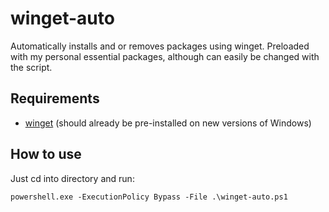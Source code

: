 # winget-auto

Automatically installs and or removes packages using winget. Preloaded with my personal essential packages, although can easily be changed with the script.

## Requirements

- [winget](https://learn.microsoft.com/en-us/windows/package-manager/winget/) (should already be pre-installed on new versions of Windows)

## How to use

Just cd into directory and run:

```
powershell.exe -ExecutionPolicy Bypass -File .\winget-auto.ps1
```